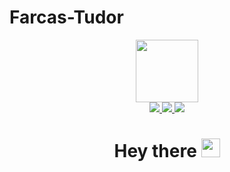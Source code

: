# Farcas-Tudor
<div id="header" align="center">
  <img src="https://media.giphy.com/media/jdPMeyv9rn0hZHh8n9/giphy.gif" width="100"/>
</div>

<div id="badges" align="center">
  <a href="in/tudor-farcas-491037193">
    <img src="https://img.shields.io/badge/LinkedIn-blue?logo=linkedin&logoColor=white&style=for-the-badge"/>
  </a>
  <a href="https://www.instagram.com/_tudorfarcas_/">
    <img src="https://img.shields.io/badge/Instagram-blueviolet?logo=instagram&logoColor=white&style=for-the-badge"/>
  </a>
  <a href="https://twitter.com/TudorFarcas3">
    <img src="https://img.shields.io/badge/Twitter-9cf?logo=twitter&logoColor=white&style=for-the-badge"/>
  </a>
</div>

<h1 align="center">
  Hey there
  <img src="https://media.giphy.com/media/hvRJCLFzcasrR4ia7z/giphy.gif" width="30px"/>
</h1>
